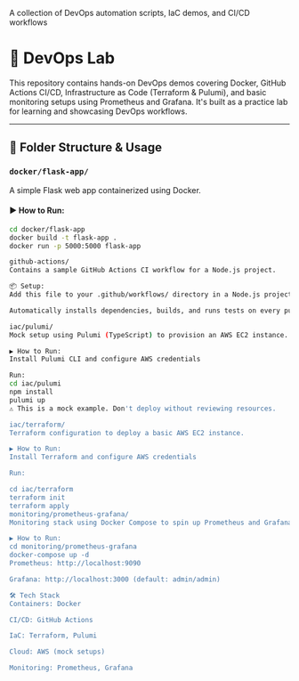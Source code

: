 A collection of DevOps automation scripts, IaC demos, and CI/CD workflows

# 🚀 DevOps Lab

This repository contains hands-on DevOps demos covering Docker, GitHub Actions CI/CD, Infrastructure as Code (Terraform & Pulumi), and basic monitoring setups using Prometheus and Grafana. It's built as a practice lab for learning and showcasing DevOps workflows.

---

## 📁 Folder Structure & Usage

### `docker/flask-app/`
A simple Flask web app containerized using Docker.

#### ▶️ How to Run:
```bash
cd docker/flask-app
docker build -t flask-app .
docker run -p 5000:5000 flask-app

github-actions/
Contains a sample GitHub Actions CI workflow for a Node.js project.

📦 Setup:
Add this file to your .github/workflows/ directory in a Node.js project.

Automatically installs dependencies, builds, and runs tests on every push.

iac/pulumi/
Mock setup using Pulumi (TypeScript) to provision an AWS EC2 instance.

▶️ How to Run:
Install Pulumi CLI and configure AWS credentials

Run:
cd iac/pulumi
npm install
pulumi up
⚠️ This is a mock example. Don't deploy without reviewing resources.

iac/terraform/
Terraform configuration to deploy a basic AWS EC2 instance.

▶️ How to Run:
Install Terraform and configure AWS credentials

Run:

cd iac/terraform
terraform init
terraform apply
monitoring/prometheus-grafana/
Monitoring stack using Docker Compose to spin up Prometheus and Grafana.

▶️ How to Run:
cd monitoring/prometheus-grafana
docker-compose up -d
Prometheus: http://localhost:9090

Grafana: http://localhost:3000 (default: admin/admin)

🛠 Tech Stack
Containers: Docker

CI/CD: GitHub Actions

IaC: Terraform, Pulumi

Cloud: AWS (mock setups)

Monitoring: Prometheus, Grafana